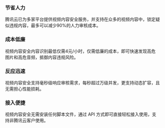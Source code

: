 ### 节省人力
腾讯云已为多家平台提供视频内容安全服务，并支持在众多的视频内容中，锁定疑似违规内容，最多可以减少90%的人力审核成本。

### 成本低廉
视频内容安全内容识别最低仅需4元/小时，仅需低廉的成本，即可快速发现高危图片和高危音频，抵御内容违规风险。

### 反应迅速
视频内容安全支持毫秒级响应审核需求，每秒超过万级并发，更支持动态扩容，且无需担心性能损耗。

### 接入便捷
视频内容安全无需安装任何脚本文件，通过 API 方式即可直接轻松接入使用，支持非腾讯云客户使用。
